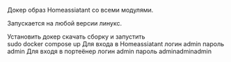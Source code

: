 Докер образ Homeassiatant со всеми модулями.

Запускается на любой версии линукс.

Установить докер скачать сборку и запустить  
sudo docker compose up
Для входа в Homeassiatant логин admin пароль admin
Для входя в портеёнер логин admin пароль adminadminadmin

